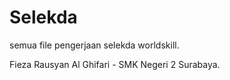 # Selekda
semua file pengerjaan selekda worldskill.

Fieza Rausyan Al Ghifari - SMK Negeri 2 Surabaya.
